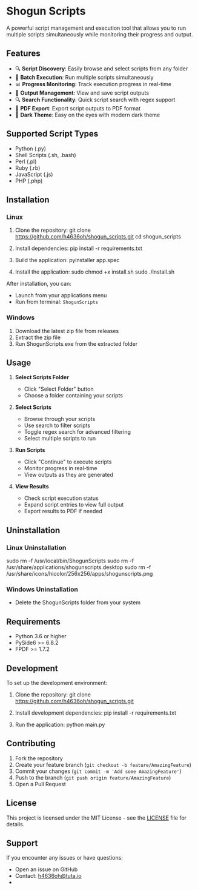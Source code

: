 # Shogun Scripts

A powerful script management and execution tool that allows you to run multiple scripts simultaneously while monitoring their progress and output.

## Features

- 🔍 **Script Discovery**: Easily browse and select scripts from any folder
- 🔄 **Batch Execution**: Run multiple scripts simultaneously
- 📊 **Progress Monitoring**: Track execution progress in real-time
- 📝 **Output Management**: View and save script outputs
- 🔍 **Search Functionality**: Quick script search with regex support
- 📄 **PDF Export**: Export script outputs to PDF format
- 🎨 **Dark Theme**: Easy on the eyes with modern dark theme

## Supported Script Types

- Python (.py)
- Shell Scripts (.sh, .bash)
- Perl (.pl)
- Ruby (.rb)
- JavaScript (.js)
- PHP (.php)

## Installation

### Linux

1. Clone the repository:
   git clone <https://github.com/h4636oh/shogun_scripts.git>
   cd shogun_scripts

2. Install dependencies:
   pip install -r requirements.txt

3. Build the application:
   pyinstaller app.spec

4. Install the application:
   sudo chmod +x install.sh
   sudo ./install.sh

After installation, you can:

- Launch from your applications menu
- Run from terminal: `ShogunScripts`

### Windows

1. Download the latest zip file from releases
2. Extract the zip file
3. Run ShogunScripts.exe from the extracted folder

## Usage

1. **Select Scripts Folder**
   - Click "Select Folder" button
   - Choose a folder containing your scripts

2. **Select Scripts**
   - Browse through your scripts
   - Use search to filter scripts
   - Toggle regex search for advanced filtering
   - Select multiple scripts to run

3. **Run Scripts**
   - Click "Continue" to execute scripts
   - Monitor progress in real-time
   - View outputs as they are generated

4. **View Results**
   - Check script execution status
   - Expand script entries to view full output
   - Export results to PDF if needed

## Uninstallation

### Linux Uninstallation

sudo rm -f /usr/local/bin/ShogunScripts
sudo rm -f /usr/share/applications/shogunscripts.desktop
sudo rm -f /usr/share/icons/hicolor/256x256/apps/shogunscripts.png

### Windows Uninstallation

- Delete the ShogunScripts folder from your system

## Requirements

- Python 3.6 or higher
- PySide6 >= 6.8.2
- FPDF >= 1.7.2

## Development

To set up the development environment:

1. Clone the repository:
   git clone <https://github.com/h4636oh/shogun_scripts.git>

2. Install development dependencies:
   pip install -r requirements.txt

3. Run the application:
   python main.py

## Contributing

1. Fork the repository
2. Create your feature branch (`git checkout -b feature/AmazingFeature`)
3. Commit your changes (`git commit -m 'Add some AmazingFeature'`)
4. Push to the branch (`git push origin feature/AmazingFeature`)
5. Open a Pull Request

## License

This project is licensed under the MIT License - see the [LICENSE](LICENSE) file for details.

## Support

If you encounter any issues or have questions:

- Open an issue on GitHub
- Contact: <h4636oh@tuta.io>
- 